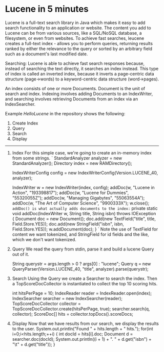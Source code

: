 # Lucene in 5 minutes

Lucene is a full-text search library in Java which makes it easy to add search functionality to an application or website.
The content you add to Lucene can be from various sources, like a SQL/NoSQL database, a filesystem, or even from websites.
To achieve fast searches, leucene creates a full-text index - allows you to perform queries, returning results ranked by either the relevance to the query or sorted by an arbitrary field such as a document's last modified date.  

Searching: Lucene is able to achieve fast search responses because, instead of searching the text directly, it searches an index instead.
This type of index is called an inverted index, because it inverts a page-centric data structure (page->words) to a keyword-centric data structure (word->pages).

An index consists of one or more Documents.  Document is the unit of search and index.
Indexing involves adding Documents to an IndexWriter, and searching involves retrieving Documents from an index via an IndexSearcher.


Example _HelloLucene_ in the repository shows the following: 
1. Create Index 
2. Query 
3. Search 
4. Display 

*** 

1. Index
For this simple case, we're going to create an in-memory index from some strings.
`
	StandardAnalyzer analyzer = new StandardAnalyzer();
	Directory index = new RAMDirectory();

	IndexWriterConfig config = new IndexWriterConfig(Version.LUCENE_40, analyzer);

	IndexWriter w = new IndexWriter(index, config);
	addDoc(w, "Lucene in Action", "193398817");
	addDoc(w, "Lucene for Dummies", "55320055Z");
	addDoc(w, "Managing Gigabytes", "55063554A");
	addDoc(w, "The Art of Computer Science", "9900333X");
	w.close();
`
addDoc() is what actually adds documents to the index:
`
	private static void addDoc(IndexWriter w, String title, String isbn) throws IOException {
	  Document doc = new Document();
	  doc.add(new TextField("title", title, Field.Store.YES));
	  doc.add(new StringField("isbn", isbn, Field.Store.YES));
	  w.addDocument(doc);
	}
`
Note the use of TextField for content we want tokenized, and StringField for id fields and the like, which we don't want tokenized.

2. Query
We read the query from stdin, parse it and build a lucene Query out of it.

	String querystr = args.length > 0 ? args[0] : "lucene";
	Query q = new QueryParser(Version.LUCENE_40, "title", analyzer).parse(querystr);
 
3. Search
Using the Query we create a Searcher to search the index. Then a TopScoreDocCollector is instantiated to collect the top 10 scoring hits.

	int hitsPerPage = 10;
	IndexReader reader = IndexReader.open(index);
	IndexSearcher searcher = new IndexSearcher(reader);
	TopScoreDocCollector collector = TopScoreDocCollector.create(hitsPerPage, true);
	searcher.search(q, collector);
	ScoreDoc[] hits = collector.topDocs().scoreDocs;
 
4. Display
Now that we have results from our search, we display the results to the user.
	System.out.println("Found " + hits.length + " hits.");
	for(int i=0;i<hits.length;++i) {
	    int docId = hits[i].doc;
	    Document d = searcher.doc(docId);
	    System.out.println((i + 1) + ". " + d.get("isbn") + "\t" + d.get("title"));
	}
 


